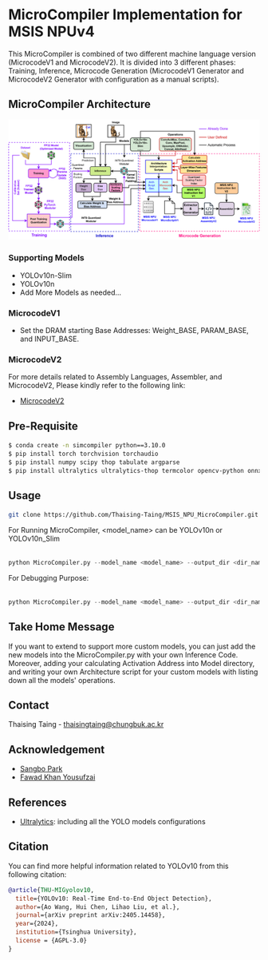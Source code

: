 # MicroCompiler Implementation for MSIS NPUv4
This MicroCompiler is combined of two different machine language version (MicrocodeV1 and MicrocodeV2). It is divided into 3 different phases: Training, Inference, Microcode Generation (MicrocodeV1 Generator and MicrocodeV2 Generator with configuration as a manual scripts).

## MicroCompiler Architecture

![MicroCompiler](MicroCompiler.png)

### Supporting Models
- YOLOv10n-Slim
- YOLOv10n
- Add More Models as needed...

### MicrocodeV1
* Set the DRAM starting Base Addresses: Weight_BASE, PARAM_BASE, and INPUT_BASE. 

### MicrocodeV2
For more details related to Assembly Languages, Assembler, and MicrocodeV2, Please kindly refer to the following link: 
* [MicrocodeV2](https://github.com/ultralytics)

## Pre-Requisite 
```bash
$ conda create -n simcompiler python==3.10.0
$ pip install torch torchvision torchaudio
$ pip install numpy scipy thop tabulate argparse
$ pip install ultralytics ultralytics-thop termcolor opencv-python onnx onnxruntime 
```

## Usage
```bash
git clone https://github.com/Thaising-Taing/MSIS_NPU_MicroCompiler.git
``` 

For Running MicroCompiler, <model_name> can be YOLOv10n or YOLOv10n_Slim

```python

python MicroCompiler.py --model_name <model_name> --output_dir <dir_name> --image_path <image_path>

```

For Debugging Purpose: 

```python

python MicroCompiler.py --model_name <model_name> --output_dir <dir_name> --image_path <image_path> --DEBUG True --DEBUG_Write True

```

## Take Home Message
If you want to extend to support more custom models, you can just add the new models into the MicroCompiler.py with your own Inference Code. Moreover, adding your calculating Activation Address into Model directory, and writing your own Architecture script for your custom models with listing down all the models' operations.

## Contact
Thaising Taing - thaisingtaing@chungbuk.ac.kr

## Acknowledgement
- [Sangbo Park](sangbopark@chungbuk.ac.kr)
- [Fawad Khan Yousufzai](https://github.com/gofky)

## References
* [Ultralytics](https://github.com/ultralytics): including all the YOLO models configurations 

## Citation
You can find more helpful information related to YOLOv10 from this following citation: 

```bibtex
@article{THU-MIGyolov10,
  title={YOLOv10: Real-Time End-to-End Object Detection},
  author={Ao Wang, Hui Chen, Lihao Liu, et al.},
  journal={arXiv preprint arXiv:2405.14458},
  year={2024},
  institution={Tsinghua University},
  license = {AGPL-3.0}
}
```
